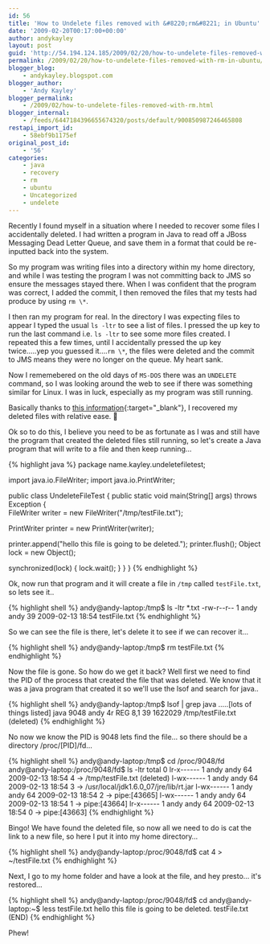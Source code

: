```yaml
---
id: 56
title: 'How to Undelete files removed with &#8220;rm&#8221; in Ubuntu'
date: '2009-02-20T00:17:00+00:00'
author: andykayley
layout: post
guid: 'http://54.194.124.185/2009/02/20/how-to-undelete-files-removed-with-rm-in-ubuntu/'
permalink: /2009/02/20/how-to-undelete-files-removed-with-rm-in-ubuntu/
blogger_blog:
    - andykayley.blogspot.com
blogger_author:
    - 'Andy Kayley'
blogger_permalink:
    - /2009/02/how-to-undelete-files-removed-with-rm.html
blogger_internal:
    - /feeds/6447184396655674320/posts/default/900850987246465808
restapi_import_id:
    - 58ebf9b1175ef
original_post_id:
    - '56'
categories:
    - java
    - recovery
    - rm
    - ubuntu
    - Uncategorized
    - undelete
---
```


Recently I found myself in a situation where I needed to recover some files I accidentally deleted. I had written a program in Java to read off a JBoss Messaging Dead Letter Queue, and save them in a format that could be re-inputted back into the system.

So my program was writing files into a directory within my home directory, and while I was testing the program I was not committing back to JMS so ensure the messages stayed there. When I was confident that the program was correct, I added the commit, I then removed the files that my tests had produce by using `rm \*`.

I then ran my program for real. In the directory I was expecting files to appear I typed the usual `ls -ltr` to see a list of files. I pressed the up key to run the last command i.e. `ls -ltr` to see some more files created. I repeated this a few times, until I accidentally pressed the up key twice…..yep you guessed it….`rm \*`, the files were deleted and the commit to JMS means they were no longer on the queue. My heart sank.

Now I rememebered on the old days of `MS-DOS` there was an `UNDELETE` command, so I was looking around the web to see if there was something similar for Linux. I was in luck, especially as my program was still running.

Basically thanks to [this information](http://www.oreillynet.com/pub/h/363){:target="_blank"}, I recovered my deleted files with relative ease. 🙂

Ok so to do this, I believe you need to be as fortunate as I was and still have the program that created the deleted files still running, so let's create a Java program that will write to a file and then keep running…

{% highlight java %}
package name.kayley.undeletefiletest;

import java.io.FileWriter;
import java.io.PrintWriter;

public class UndeleteFileTest {
 public static void main(String[] args) throws Exception {  
  FileWriter writer = new FileWriter("/tmp/testFile.txt");
  
  PrintWriter printer = new PrintWriter(writer);
  
  printer.append("hello this file is going to be deleted.");
  printer.flush();
  Object lock = new Object();
  
  synchronized(lock) {
   lock.wait();
  }
 }
}
{% endhighlight %}

Ok, now run that program and it will create a file in `/tmp` called `testFile.txt`, so lets see it..

{% highlight shell %}
andy@andy-laptop:/tmp$ ls -ltr *.txt
-rw-r--r-- 1 andy andy 39 2009-02-13 18:54 testFile.txt
{% endhighlight %}

So we can see the file is there, let's delete it to see if we can recover it…

{% highlight shell %}
andy@andy-laptop:/tmp$ rm testFile.txt
{% endhighlight %}

Now the file is gone. So how do we get it back? Well first we need to find the PID of the process that created the file that was deleted. We know that it was a java program that created it so we'll use the lsof and search for java..

{% highlight shell %}
andy@andy-laptop:/tmp$ lsof | grep java
.....[lots of things listed]
java      9048       andy    4r      REG        8,1       39 1622029 /tmp/testFile.txt (deleted)
{% endhighlight %}

No now we know the PID is 9048 lets find the file… so there should be a directory /proc/\[PID\]/fd…

{% highlight shell %}
andy@andy-laptop:/tmp$ cd /proc/9048/fd
andy@andy-laptop:/proc/9048/fd$ ls -ltr
total 0
lr-x------ 1 andy andy 64 2009-02-13 18:54 4 -> /tmp/testFile.txt (deleted)
l-wx------ 1 andy andy 64 2009-02-13 18:54 3 -> /usr/local/jdk1.6.0_07/jre/lib/rt.jar
l-wx------ 1 andy andy 64 2009-02-13 18:54 2 -> pipe:[43665]
l-wx------ 1 andy andy 64 2009-02-13 18:54 1 -> pipe:[43664]
lr-x------ 1 andy andy 64 2009-02-13 18:54 0 -> pipe:[43663]
{% endhighlight %}

Bingo! We have found the deleted file, so now all we need to do is cat the link to a new file, so here I put it into my home directory…

{% highlight shell %}
andy@andy-laptop:/proc/9048/fd$ cat 4 > ~/testFile.txt
{% endhighlight %}

Next, I go to my home folder and have a look at the file, and hey presto… it's restored…

{% highlight shell %}
andy@andy-laptop:/proc/9048/fd$ cd
andy@andy-laptop:~$ less testFile.txt 
hello this file is going to be deleted.
testFile.txt (END) 
{% endhighlight %}

Phew!

